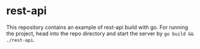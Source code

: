 # rest-api
This repository contains an example of rest-api build with go. For running the project, head into the repo directory and start the server by ```go build && ./rest-api```.
